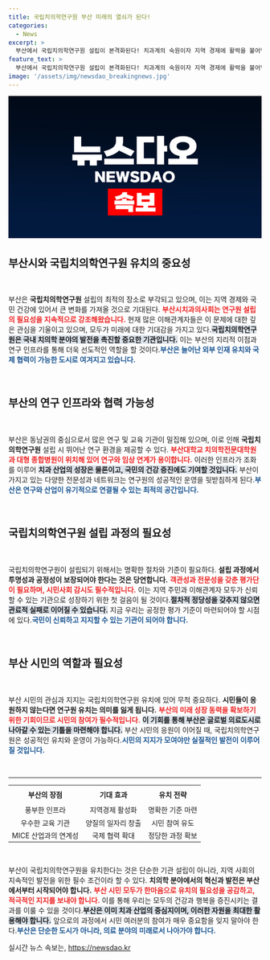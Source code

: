 ```yaml
---
title: 국립치의학연구원 부산 미래의 열쇠가 된다!
categories:
  - News
excerpt: >
  부산에서 국립치의학연구원 설립이 본격화된다! 치과계의 숙원이자 지역 경제에 활력을 불어넣을 이 기관의 유치는 부산의 글로벌 의료 도시 도약을 이끌 결정적 기회. 시민의 지지가 필요하다!
feature_text: >
  부산에서 국립치의학연구원 설립이 본격화된다! 치과계의 숙원이자 지역 경제에 활력을 불어넣을 이 기관의 유치는 부산의 글로벌 의료 도시 도약을 이끌 결정적 기회. 시민의 지지가 필요하다!
image: '/assets/img/newsdao_breakingnews.jpg'
---
```


<p><img src="/assets/img/newsdao_breakingnews.jpg" alt="bookingtag 속보" /></p>

<h2 data-ke-size="size26">부산시와 국립치의학연구원 유치의 중요성</h2>

<p data-ke-size="size16">&nbsp;</p>

<p>부산은 <b>국립치의학연구원</b> 설립의 최적의 장소로 부각되고 있으며, 이는 지역 경제와 국민 건강에 있어서 큰 변화를 가져올 것으로 기대된다. <b><span style="color: #ee2323;">부산시치과의사회는 연구원 설립의 필요성을 지속적으로 강조해왔습니다.</span></b> 현재 많은 이해관계자들은 이 문제에 대한 깊은 관심을 기울이고 있으며, 모두가 미래에 대한 기대감을 가지고 있다.<b><span style="background-color: #21538527;">국립치의학연구원은 국내 치의학 분야의 발전을 촉진할 중요한 기관입니다.</span></b> 이는 부산의 지리적 이점과 연구 인프라를 통해 더욱 선도적인 역할을 할 것이다.<b><span style="color: #1a5490;">부산은 늘어난 외부 인재 유치와 국제 협력이 가능한 도시로 여겨지고 있습니다.</span></b></p>

<p data-ke-size="size16">&nbsp;</p>

<h2 data-ke-size="size26">부산의 연구 인프라와 협력 가능성</h2>

<p data-ke-size="size16">&nbsp;</p>

<p>부산은 동남권의 중심으로서 많은 연구 및 교육 기관이 밀집해 있으며, 이로 인해 <b>국립치의학연구원</b> 설립 시 뛰어난 연구 환경을 제공할 수 있다. <b><span style="color: #ee2323;">부산대학교 치의학전문대학원과 대형 종합병원이 위치해 있어 연구와 임상 연계가 용이합니다.</span></b> 이러한 인프라가 조화를 이루어 <b><span style="background-color: #21538527;">치과 산업의 성장은 물론이고, 국민의 건강 증진에도 기여할 것입니다.</span></b> 부산이 가지고 있는 다양한 전문성과 네트워크는 연구원의 성공적인 운영을 뒷받침하게 된다.<b><span style="color: #1a5490;">부산은 연구와 산업이 유기적으로 연결될 수 있는 최적의 공간입니다.</span></b></p>

<p data-ke-size="size16">&nbsp;</p>

<h2 data-ke-size="size26">국립치의학연구원 설립 과정의 필요성</h2>

<p data-ke-size="size16">&nbsp;</p>

<p>국립치의학연구원이 설립되기 위해서는 명확한 절차와 기준이 필요하다. <b>설립 과정에서 투명성과 공정성이 보장되어야 한다는 것은 당연합니다.</b> <b><span style="color: #ee2323;">객관성과 전문성을 갖춘 평가단이 필요하며, 시민사회 감시도 필수적입니다.</span></b> 이는 지역 주민과 이해관계자 모두가 신뢰할 수 있는 기관으로 성장하기 위한 첫 걸음이 될 것이다.<b><span style="background-color: #21538527;">절차적 정당성을 갖추지 않으면 관료적 실패로 이어질 수 있습니다.</span></b> 지금 우리는 공정한 평가 기준이 마련되어야 할 시점에 있다.<b><span style="color: #1a5490;">국민이 신뢰하고 지지할 수 있는 기관이 되어야 합니다.</span></b></p>

<p data-ke-size="size16">&nbsp;</p>

<h2 data-ke-size="size26">부산 시민의 역할과 필요성</h2>

<p data-ke-size="size16">&nbsp;</p>

<p>부산 시민의 관심과 지지는 국립치의학연구원 유치에 있어 무척 중요하다. <b>시민들이 응원하지 않는다면 연구원 유치는 의미를 잃게 됩니다.</b> <b><span style="color: #ee2323;">부산의 미래 성장 동력을 확보하기 위한 기회이므로 시민의 참여가 필수적입니다.</span></b> <b><span style="background-color: #21538527;">이 기회를 통해 부산은 글로벌 의료도시로 나아갈 수 있는 기틀을 마련해야 합니다.</span></b> 부산 시민의 응원이 이어질 때, 국립치의학연구원은 성공적인 유치와 운영이 가능하다.<b><span style="color: #1a5490;">시민의 지지가 모여야만 실질적인 발전이 이루어질 것입니다.</span></b></p>

<p data-ke-size="size16">&nbsp;</p>

<hr>

<table style="width: 100%; border-collapse: collapse;">
  <tr>
    <th style="text-align: center; height: 30px;"><b>부산의 장점</b></th>
    <th style="text-align: center; height: 30px;"><b>기대 효과</b></th>
    <th style="text-align: center; height: 30px;"><b>유치 전략</b></th>
  </tr>
  <tr>
    <td style="text-align: center; height: 17px;">풍부한 인프라</td>
    <td style="text-align: center; height: 17px;">지역경제 활성화</td>
    <td style="text-align: center; height: 17px;">명확한 기준 마련</td>
  </tr>
  <tr>
    <td style="text-align: center; height: 17px;">우수한 교육 기관</td>
    <td style="text-align: center; height: 17px;">양질의 일자리 창출</td>
    <td style="text-align: center; height: 17px;">시민 참여 유도</td>
  </tr>
  <tr>
    <td style="text-align: center; height: 17px;">MICE 산업과의 연계성</td>
    <td style="text-align: center; height: 17px;">국제 협력 확대</td>
    <td style="text-align: center; height: 17px;">정당한 과정 확보</td>
  </tr>
</table>

<p data-ke-size="size16">&nbsp;</p>

<p>부산이 국립치의학연구원을 유치한다는 것은 단순한 기관 설립이 아니라, 지역 사회의 지속적인 발전을 위한 필수 조건이라 할 수 있다. <b>치의학 분야에서의 혁신과 발전은 부산에서부터 시작되어야 합니다.</b> <b><span style="color: #ee2323;">부산 시민 모두가 한마음으로 유치의 필요성을 공감하고, 적극적인 지지를 보내야 합니다.</span></b> 이를 통해 우리는 모두의 건강과 행복을 증진시키는 결과를 이룰 수 있을 것이다.<b><span style="background-color: #21538527;">부산은 이미 치과 산업의 중심지이며, 이러한 자원을 최대한 활용해야 합니다.</span></b> 앞으로의 과정에서 시민 여러분의 참여가 매우 중요함을 잊지 말아야 한다.<b><span style="color: #1a5490;">부산은 단순한 도시가 아니라, 의료 분야의 미래로서 나아가야 합니다.</span></b></p>
실시간 뉴스 속보는, <a href="https://newsdao.kr" rel="dofollow">https://newsdao.kr</a>


